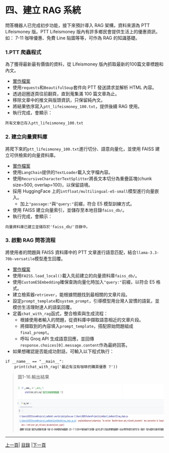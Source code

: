 # 四、建立 RAG 系統
問答機器人已完成初步功能，接下來預計導入 RAG 架構，資料來源為 PTT Lifeismoney 版。PTT Lifeismoney 版內有許多鄉民會提供生活上的優惠資訊，如： 7-11 咖啡優惠、免費 Line 貼圖等等，可作為 RAG 的知識基礎。

### 1.PTT 爬蟲程式
為了獲得最新最有價值的資料，從 Lifeismoney 版內抓取最新的100篇文章標題和內文。
* [實作檔案](Code/PTTcrawler.py)
* 使用`requests`和`BeautifulSoup`套件向 PTT 發送請求並解析 HTML 內容。
* 透過迴圈逐頁往前翻頁，直到蒐集滿 100 篇文章為止。
* 移除文章中的推文與版頭資訊，只保留純內文。
* 將結果依序寫入`ptt_lifeismoney_100.txt`，提供後續 RAG 使用。
* 執行完成，會顯示：
```
所有文章已存入ptt_lifeismoney_100.txt
```

### 2. 建立向量資料庫
將爬下來的`ptt_lifeismoney_100.txt`進行切分、語意向量化，並使用 FAISS 建立可供檢索的向量資料庫。

* [實作檔案](Code/FAISS.py)
* 使用`LangChain`提供的`TextLoader`載入文字檔內容。
* 使用`RecursiveCharacterTextSplitter`將長文本切分為重疊區塊(chunk size=500, overlap=100)，以保留語境。
* 採用 HuggingFace 上的`intfloat/multilingual-e5-small`模型進行向量嵌入。
  * 加上`"passage:"`與`"query:"`前綴，符合 E5 模型訓練方式。
* 使用 FAISS 建立向量索引，並儲存至本地目錄`faiss_db/`。
* 執行完成，會顯示：
```
向量資料庫已建立並儲存於'faiss_db/'目錄中。
```

### 3. 啟動 RAG 問答流程
將使用者的問題與 FAISS 資料庫中的 PTT 文章進行語意匹配，結合`llama-3.3-70b-versatile`模型產生回覆。

* [實作檔案](Code/rag_chain.py)
* 使用`FAISS.load_local()`載入先前建立的向量資料庫`faiss_db/`。
* 使用`CustomE5Embedding`確保查詢向量化時加入`"query:"`前綴，以符合 E5 格式。
* 建立檢索器`retriever`，能根據問題找到最相關的文章片段。
* 設定`prompt_template`和`system_prompt`，引導模型用台灣人習慣的語氣，並模仿生活理財達人的語氣回覆。
* 定義`chat_with_rag`函式，整合檢索與生成流程：
  * 根據使用者輸入的問題，從資料庫中擷取語意相近的文章片段。
  * 將擷取到的內容填入`prompt_template`，搭配原始問題組成`final_prompt`。
  * 呼叫 Groq API 生成語意回應，並回傳`response.choices[0].message.content`作為最終回答。
* 如果想確認是否能成功對話，可輸入以下程式執行：
```
if __name__ == "__main__":
    print(chat_with_rag('最近有沒有咖啡的購買優惠 ?'))
```

>圖1-16.輸出結果
>
><img src="Photos/RAG_16.jpg" alt="RAG流程圖" width="900" height="150"/>

---

[上一頁](STEP_3.md)| [目錄](README.md) |[下一頁](STEP_5.md)
